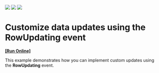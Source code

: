 <!-- default badges list -->
![](https://img.shields.io/endpoint?url=https://codecentral.devexpress.com/api/v1/VersionRange/128537216/13.1.4%2B)
[![](https://img.shields.io/badge/Open_in_DevExpress_Support_Center-FF7200?style=flat-square&logo=DevExpress&logoColor=white)](https://supportcenter.devexpress.com/ticket/details/E60)
[![](https://img.shields.io/badge/📖_How_to_use_DevExpress_Examples-e9f6fc?style=flat-square)](https://docs.devexpress.com/GeneralInformation/403183)
<!-- default badges end -->
# Customize data updates using the RowUpdating event
<!-- run online -->
**[[Run Online]](https://codecentral.devexpress.com/e60)**
<!-- run online end -->


<p>This example demonstrates how you can implement custom updates using the <strong>RowUpdating</strong> event.</p>

<br/>


